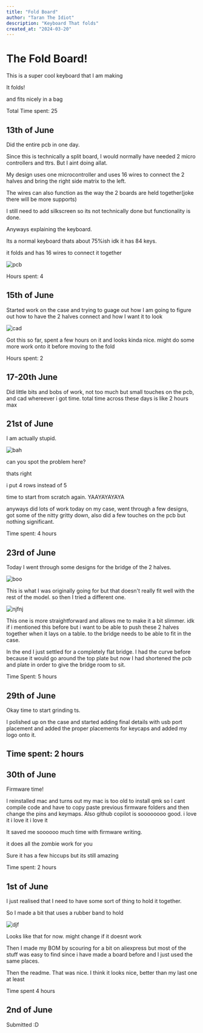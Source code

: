 ```yaml
---
title: "Fold Board"
author: "Taran The Idiot"
description: "Keyboard That folds"
created_at: "2024-03-20"
---
```


# The Fold Board!

This is a super cool keyboard that I am making

It folds!

and fits nicely in a bag

Total Time spent: 25

## 13th of June

Did the entire pcb in one day.

Since this is technically a split board, I would normally have needed 2 micro controllers and ttrs. But I aint doing allat.

My design uses one microcontroller and uses 16 wires to connect the 2 halves and bring the right side matrix to the left.

The wires can also function as the way the 2 boards are held together(joke there will be more supports)

I still need to add silkscreen so its not technically done but functionality is done.

Anyways explaining the keyboard.

Its a normal keyboard thats about 75%ish idk it has 84 keys. 

it folds and has 16 wires to connect it together

![pcb](assets/pcb.png)

Hours spent: 4

## 15th of June

Started work on the case and trying to guage out how I am going to figure out how to have the 2 halves connect and how I want it to look

![cad](assets/cad.png)

Got this so far, spent a few hours on it and looks kinda nice. might do some more work onto it before moving to the fold

Hours spent: 2

## 17-20th June

Did little bits and bobs of work, not too much but small touches on the pcb, and cad whereever i got time.
total time across these days is like 2 hours max

## 21st of June

I am actually stupid.

![bah](assets/cad2.png)

can you spot the problem here?

thats right

i put 4 rows instead of 5

time to start from scratch again. YAAYAYAYAYA

anyways did lots of work today on my case, went through a few designs, got some of the nitty gritty down, also did a few touches on the pcb but nothing significant.

Time spent: 4 hours

## 23rd of June

Today I went through some designs for the bridge of the 2 halves.

![boo](assets/cad3.png)

This is what I was originally going for but that doesn't really fit well with the rest of the model. so then I tried a different one.

![njfnj](assets/cad4.png)

This one is more straightforward and allows me to make it a bit slimmer. idk if i mentioned this before but i want to be able to push these 2 halves together when it lays on a table. to the bridge needs to be able to fit in the case.

In the end I just settled for a completely flat bridge. I had the curve before because it would go around the top plate but now I had shortened the pcb and plate in order to give the bridge room to sit.

Time Spent: 5 hours

## 29th of June

Okay time to start grinding ts.

I polished up on the case and started adding final details with usb port placement and added the proper placements for keycaps and added my logo onto it.

## Time spent: 2 hours

## 30th of June

Firmware time!

I reinstalled mac and turns out my mac is too old to install qmk so I cant compile code and have to copy paste previous firmware folders and then change the pins and keymaps. Also github copilot is soooooooo good. i love it i love it i love it

It saved me soooooo much time with firmware writing.

it does all the zombie work for you

Sure it has a few hiccups but its still amazing

Time spent: 2 hours

## 1st of June 

I just realised that I need to have some sort of thing to hold it together.

So I made a bit that uses a rubber band to hold

![djf](assets/folded.png)

Looks like that for now. might change if it doesnt work

Then I made my BOM by scouring for a bit on aliexpress but most of the stuff was easy to find since i have made a board before and I just used the same places.

Then the readme. That was nice. I think it looks nice, better than my last one at least

Time spent 4 hours

## 2nd of June

Submitted :D
